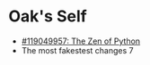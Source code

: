 # Oak's Self

- [#119049957: The Zen of Python](119049957-zen-of-python.md)
- The most fakestest changes 7
